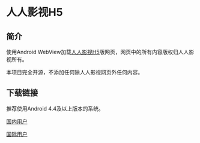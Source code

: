 # 人人影视H5

## 简介

使用Android WebView加载[人人影视H5](http://m.zimuzu.tv/index.html)版网页，网页中的所有内容版权归人人影视所有。

本项目完全开源，不添加任何除人人影视网页外任何内容。

## 下载链接

推荐使用Android 4.4及以上版本的系统。

[国内用户](https://gitee.com/sunovo/YYeTs_H5/raw/master/app/release/YYeTs_Latest.apk)

[国际用户](https://github.com/SunYufei/YYeTs_H5/raw/master/app/release/YYeTs_Latest.apk)